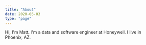 ```yaml
---
title: "About"
date: 2020-05-03
type: "page"
---
```


Hi, I'm Matt. I'm a data and software engineer at Honeywell. I live in 
Phoenix, AZ.
